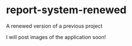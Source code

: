 # report-system-renewed
A renewed version of a previous project

I will post images of the application soon!
